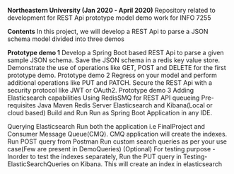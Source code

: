 **Northeastern University (Jan 2020 - April 2020)**
Repository related to development for REST Api prototype model demo work for INFO 7255

**Contents**
In this project, we will develop a REST Api to parse a JSON schema model divided into three demos

**Prototype demo 1**
Develop a Spring Boot based REST Api to parse a given sample JSON schema.
Save the JSON schema in a redis key value store.
Demonstrate the use of operations like GET, POST and DELETE for the first prototype demo.
Prototype demo 2
Regress on your model and perform additional operations like PUT and PATCH.
Secure the REST Api with a security protocol like JWT or OAuth2.
Prototype demo 3
Adding Elasticsearch capabilities
Using RedisSMQ for REST API queueing
Pre-requisites
Java
Maven
Redis Server
Elasticsearch and Kibana(Local or cloud based)
Build and Run
Run as Spring Boot Application in any IDE.

Querying Elasticsearch
Run both the application i.e FinalProject and Consumer Message Queue(CMQ). CMQ application will create the indexes.
Run POST query from Postman
Run custom search queries as per your use case(Few are present in DemoQueries)
(Optional) For testing purpose - Inorder to test the indexes separately, Run the PUT query in Testing-ElasticSearchQueries on Kibana. This will create an index in elasticsearch
